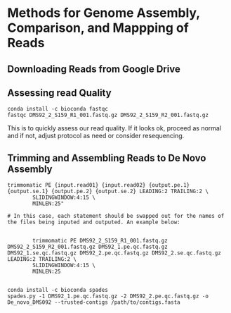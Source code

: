 # Methods for Genome Assembly, Comparison, and Mappping of Reads


## Downloading Reads from Google Drive



## Assessing read Quality

```
conda install -c bioconda fastqc
fastqc DMS92_2_S159_R1_001.fastq.gz DMS92_2_S159_R2_001.fastq.gz
```
This is to quickly assess our read quality. If it looks ok, proceed as normal and if not, adjust protocol as need or consider resequencing.

## Trimming and Assembling Reads to De Novo Assembly

```
trimmomatic PE {input.read01} {input.read02} {output.pe.1} {output.se.1} {output.pe.2} {output.se.2} LEADING:2 TRAILING:2 \
		SLIDINGWINDOW:4:15 \
		MINLEN:25"

# In this case, each statement should be swapped out for the names of the files being inputed and outputed. An example below:


		trimmomatic PE DMS92_2_S159_R1_001.fastq.gz DMS92_2_S159_R2_001.fastq.gz DMS92_1.pe.qc.fastq.gz DMS92_1.se.qc.fastq.gz DMS92_2.pe.qc.fastq.gz DMS92_2.se.qc.fastq.gz LEADING:2 TRAILING:2 \
		SLIDINGWINDOW:4:15 \
		MINLEN:25
		
		
conda install -c bioconda spades
spades.py -1 DMS92_1.pe.qc.fastq.gz -2 DMS92_2.pe.qc.fastq.gz -o De_novo_DMS092 --trusted-contigs /path/to/contigs.fasta

		
```